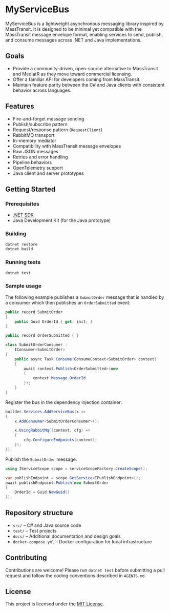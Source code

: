 # MyServiceBus

MyServiceBus is a lightweight asynchronous messaging library inspired by MassTransit. It is designed to be minimal yet compatible with the MassTransit message envelope format, enabling services to send, publish, and consume messages across .NET and Java implementations.

## Goals
- Provide a community-driven, open-source alternative to MassTransit and MediatR as they move toward commercial licensing.
- Offer a familiar API for developers coming from MassTransit.
- Maintain feature parity between the C# and Java clients with consistent behavior across languages.

## Features
- Fire-and-forget message sending
- Publish/subscribe pattern
- Request/response pattern (`RequestClient`)
- RabbitMQ transport
- In-memory mediator
- Compatibility with MassTransit message envelopes
- Raw JSON messages
- Retries and error handling
- Pipeline behaviors
- OpenTelemetry support
- Java client and server prototypes

## Getting Started
### Prerequisites
- [.NET SDK](https://dotnet.microsoft.com/download)
- Java Development Kit (for the Java prototype)

### Building
```bash
dotnet restore
dotnet build
```

### Running tests
```bash
dotnet test
```

### Sample usage
The following example publishes a `SubmitOrder` message that is handled by a consumer which then publishes an `OrderSubmitted` event:

```csharp
public record SubmitOrder
{
    public Guid OrderId { get; init; }
}

public record OrderSubmitted { }

class SubmitOrderConsumer :
    IConsumer<SubmitOrder>
{
    public async Task Consume(ConsumeContext<SubmitOrder> context)
    {
        await context.Publish<OrderSubmitted>(new
        {
            context.Message.OrderId
        });
    }
}
```

Register the bus in the dependency injection container:

```csharp
builder.Services.AddServiceBus(x =>
{
    x.AddConsumer<SubmitOrderConsumer>();

    x.UsingRabbitMq((context, cfg) =>
    {
        cfg.ConfigureEndpoints(context);
    });
});
```

Publish the `SubmitOrder` message:

```csharp
using IServiceScope scope = serviceScopeFactory.CreateScope();

var publishEndpoint = scope.GetService<IPublishEndpoint>();
await publishEndpoint.Publish(new SubmitOrder
{
    OrderId = Guid.NewGuid()
});
```

## Repository structure
- `src/` – C# and Java source code
- `test/` – Test projects
- `docs/` – Additional documentation and design goals
- `docker-compose.yml` – Docker configuration for local infrastructure

## Contributing
Contributions are welcome! Please run `dotnet test` before submitting a pull request and follow the coding conventions described in `AGENTS.md`.

## License
This project is licensed under the [MIT License](LICENSE).

